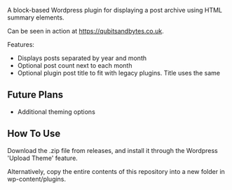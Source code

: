 A block-based Wordpress plugin for displaying a post archive using HTML summary elements.

Can be seen in action at https://qubitsandbytes.co.uk.

Features:
* Displays posts separated by year and month
* Optional post count next to each month
* Optional plugin post title to fit with legacy plugins. Title uses the same 

## Future Plans
* Additional theming options

## How To Use
Download the .zip file from releases, and install it through the Wordpress 'Upload Theme' feature.

Alternatively, copy the entire contents of this repository into a new folder in wp-content/plugins.

